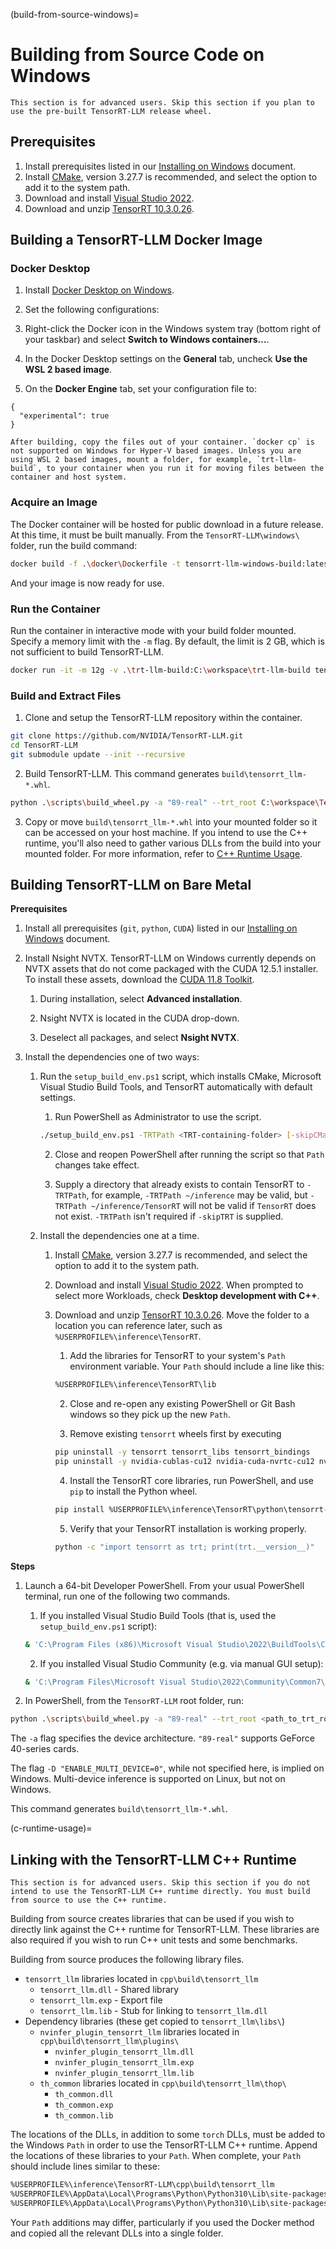 (build-from-source-windows)=

# Building from Source Code on Windows

```{note}
This section is for advanced users. Skip this section if you plan to use the pre-built TensorRT-LLM release wheel.
```

## Prerequisites

1. Install prerequisites listed in our [Installing on Windows](https://nvidia.github.io/TensorRT-LLM/installation/windows.html) document.
2. Install [CMake](https://cmake.org/download/), version 3.27.7 is recommended, and select the option to add it to the system path.
3. Download and install [Visual Studio 2022](https://visualstudio.microsoft.com/).
4. Download and unzip [TensorRT 10.3.0.26](https://developer.nvidia.com/downloads/compute/machine-learning/tensorrt/10.3.0/zip/TensorRT-10.3.0.26.Windows.win10.cuda-12.5.zip).

## Building a TensorRT-LLM Docker Image

### Docker Desktop

1. Install [Docker Desktop on Windows](https://docs.docker.com/desktop/install/windows-install/).
2. Set the following configurations:

  1. Right-click the Docker icon in the Windows system tray (bottom right of your taskbar) and select **Switch to Windows containers...**.
  2. In the Docker Desktop settings on the **General** tab, uncheck **Use the WSL 2 based image**.
  3. On the **Docker Engine** tab, set your configuration file to:

  ```
  {
    "experimental": true
  }
  ```

```{note}
After building, copy the files out of your container. `docker cp` is not supported on Windows for Hyper-V based images. Unless you are using WSL 2 based images, mount a folder, for example, `trt-llm-build`, to your container when you run it for moving files between the container and host system.
```

### Acquire an Image

The Docker container will be hosted for public download in a future release. At this time, it must be built manually. From the `TensorRT-LLM\windows\` folder, run the build command:

```bash
docker build -f .\docker\Dockerfile -t tensorrt-llm-windows-build:latest .
```

And your image is now ready for use.

### Run the Container

Run the container in interactive mode with your build folder mounted. Specify a memory limit with the `-m` flag. By default, the limit is 2 GB, which is not sufficient to build TensorRT-LLM.

```bash
docker run -it -m 12g -v .\trt-llm-build:C:\workspace\trt-llm-build tensorrt-llm-windows-build:latest
```

### Build and Extract Files

1. Clone and setup the TensorRT-LLM repository within the container.

```bash
git clone https://github.com/NVIDIA/TensorRT-LLM.git
cd TensorRT-LLM
git submodule update --init --recursive
```

2. Build TensorRT-LLM. This command generates `build\tensorrt_llm-*.whl`.

```bash
python .\scripts\build_wheel.py -a "89-real" --trt_root C:\workspace\TensorRT-10.3.0.26\
```

3. Copy or move `build\tensorrt_llm-*.whl` into your mounted folder so it can be accessed on your host machine. If you intend to use the C++ runtime, you'll also need to gather various DLLs from the build into your mounted folder. For more information, refer to [C++ Runtime Usage](#c-runtime-usage).



## Building TensorRT-LLM on Bare Metal

**Prerequisites**

1. Install all prerequisites (`git`, `python`, `CUDA`) listed in our [Installing on Windows](https://nvidia.github.io/TensorRT-LLM/installation/windows.html) document.
2. Install Nsight NVTX. TensorRT-LLM on Windows currently depends on NVTX assets that do not come packaged with the CUDA 12.5.1 installer. To install these assets, download the [CUDA 11.8 Toolkit](https://developer.nvidia.com/cuda-11-8-0-download-archive?target_os=Windows&target_arch=x86_64).

    1. During installation, select **Advanced installation**.

    2. Nsight NVTX is located in the CUDA drop-down.

    3. Deselect all packages, and select **Nsight NVTX**.

3. Install the dependencies one of two ways:

    1. Run the `setup_build_env.ps1` script, which installs CMake, Microsoft Visual Studio Build Tools, and TensorRT automatically with default settings.

        1. Run PowerShell as Administrator to use the script.

        ```bash
        ./setup_build_env.ps1 -TRTPath <TRT-containing-folder> [-skipCMake] [-skipVSBuildTools] [-skipTRT]
        ```

        2. Close and reopen PowerShell after running the script so that `Path` changes take effect.

        3. Supply a directory that already exists to contain TensorRT to `-TRTPath`, for example, `-TRTPath ~/inference` may be valid, but `-TRTPath ~/inference/TensorRT` will not be valid if `TensorRT` does not exist. `-TRTPath` isn't required if `-skipTRT` is supplied.

    2. Install the dependencies one at a time.

        1. Install [CMake](https://cmake.org/download/), version 3.27.7 is recommended, and select the option to add it to the system path.
        2. Download and install [Visual Studio 2022](https://visualstudio.microsoft.com/). When prompted to select more Workloads, check **Desktop development with C++**.
        3. Download and unzip [TensorRT 10.3.0.26](https://developer.nvidia.com/downloads/compute/machine-learning/tensorrt/10.3.0/zip/TensorRT-10.3.0.26.Windows.win10.cuda-12.5.zip). Move the folder to a location you can reference later, such as `%USERPROFILE%\inference\TensorRT`.

            1. Add the libraries for TensorRT  to your system's `Path` environment variable. Your `Path` should include a line like this:

            ```bash
            %USERPROFILE%\inference\TensorRT\lib
            ```

            2. Close and re-open any existing PowerShell or Git Bash windows so they pick up the new `Path`.

            3. Remove existing `tensorrt` wheels first by executing

            ```bash
            pip uninstall -y tensorrt tensorrt_libs tensorrt_bindings
            pip uninstall -y nvidia-cublas-cu12 nvidia-cuda-nvrtc-cu12 nvidia-cuda-runtime-cu12 nvidia-cudnn-cu12
            ```

            4. Install the TensorRT core libraries, run PowerShell, and use `pip` to install the Python wheel.

            ```bash
            pip install %USERPROFILE%\inference\TensorRT\python\tensorrt-*.whl
            ```

            5. Verify that your TensorRT installation is working properly.

            ```bash
            python -c "import tensorrt as trt; print(trt.__version__)"
            ```


**Steps**

1. Launch a 64-bit Developer PowerShell. From your usual PowerShell terminal, run one of the following two commands.

    1. If you installed Visual Studio Build Tools (that is, used the `setup_build_env.ps1` script):

    ```bash
    & 'C:\Program Files (x86)\Microsoft Visual Studio\2022\BuildTools\Common7\Tools\Launch-VsDevShell.ps1' -Arch amd64
    ```

    2. If you installed Visual Studio Community (e.g. via manual GUI setup):

    ```bash
    & 'C:\Program Files\Microsoft Visual Studio\2022\Community\Common7\Tools\Launch-VsDevShell.ps1' -Arch amd64
    ```

2. In PowerShell, from the `TensorRT-LLM` root folder, run:

```bash
python .\scripts\build_wheel.py -a "89-real" --trt_root <path_to_trt_root>
```

The `-a` flag specifies the device architecture. `"89-real"` supports GeForce 40-series cards.

The flag `-D "ENABLE_MULTI_DEVICE=0"`, while not specified here, is implied on Windows. Multi-device inference is supported on Linux, but not on Windows.

This command generates `build\tensorrt_llm-*.whl`.

(c-runtime-usage)=
## Linking with the TensorRT-LLM C++ Runtime

```{note}
This section is for advanced users. Skip this section if you do not intend to use the TensorRT-LLM C++ runtime directly. You must build from source to use the C++ runtime.
```

Building from source creates libraries that can be used if you wish to directly link against the C++ runtime for TensorRT-LLM. These libraries are also required if you wish to run C++ unit tests and some benchmarks.

Building from source produces the following library files.
- `tensorrt_llm` libraries located in `cpp\build\tensorrt_llm`
  - `tensorrt_llm.dll` - Shared library
  - `tensorrt_llm.exp` - Export file
  - `tensorrt_llm.lib` - Stub for linking to `tensorrt_llm.dll`
- Dependency libraries (these get copied to `tensorrt_llm\libs\`)
  - `nvinfer_plugin_tensorrt_llm` libraries located in `cpp\build\tensorrt_llm\plugins\`
    - `nvinfer_plugin_tensorrt_llm.dll`
    - `nvinfer_plugin_tensorrt_llm.exp`
    - `nvinfer_plugin_tensorrt_llm.lib`
  - `th_common` libraries located in `cpp\build\tensorrt_llm\thop\`
    - `th_common.dll`
    - `th_common.exp`
    - `th_common.lib`

The locations of the DLLs, in addition to some `torch` DLLs, must be added to the Windows `Path` in order to use the TensorRT-LLM C++ runtime. Append the locations of these libraries to your `Path`. When complete, your `Path` should include lines similar to these:

```bash
%USERPROFILE%\inference\TensorRT-LLM\cpp\build\tensorrt_llm
%USERPROFILE%\AppData\Local\Programs\Python\Python310\Lib\site-packages\tensorrt_llm\libs
%USERPROFILE%\AppData\Local\Programs\Python\Python310\Lib\site-packages\torch\lib
```

Your `Path` additions may differ, particularly if you used the Docker method and copied all the relevant DLLs into a single folder.
